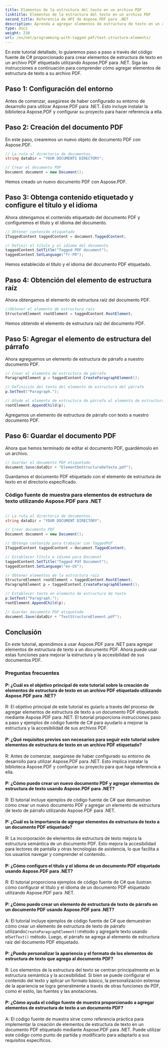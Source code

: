 ```yaml
---
title: Elementos de la estructura del texto en un archivo PDF
linktitle: Elementos de la estructura del texto en un archivo PDF
second_title: Referencia de API de Aspose.PDF para .NET
description: Aprenda a agregar elementos de estructura de texto en un archivo PDF con Aspose.PDF para .NET. Mejore la estructura y la accesibilidad de sus archivos PDF.
type: docs
weight: 230
url: /es/net/programming-with-tagged-pdf/text-structure-elements/
---
```

En este tutorial detallado, lo guiaremos paso a paso a través del código fuente de C# proporcionado para crear elementos de estructura de texto en un archivo PDF etiquetado utilizando Aspose.PDF para .NET. Siga las instrucciones a continuación para comprender cómo agregar elementos de estructura de texto a su archivo PDF.

## Paso 1: Configuración del entorno

Antes de comenzar, asegúrese de haber configurado su entorno de desarrollo para utilizar Aspose.PDF para .NET. Esto incluye instalar la biblioteca Aspose.PDF y configurar su proyecto para hacer referencia a ella.

## Paso 2: Creación del documento PDF

En este paso, crearemos un nuevo objeto de documento PDF con Aspose.PDF.

```csharp
// La ruta al directorio de documentos.
string dataDir = "YOUR DOCUMENTS DIRECTORY";

// Crear el documento PDF
Document document = new Document();
```

Hemos creado un nuevo documento PDF con Aspose.PDF.

## Paso 3: Obtenga contenido etiquetado y configure el título y el idioma

Ahora obtengamos el contenido etiquetado del documento PDF y configuremos el título y el idioma del documento.

```csharp
// Obtener contenido etiquetado
ITaggedContent taggedContent = document.TaggedContent;

// Definir el título y el idioma del documento
taggedContent.SetTitle("Tagged PDF document");
taggedContent.SetLanguage("fr-FR");
```

Hemos establecido el título y el idioma del documento PDF etiquetado.

## Paso 4: Obtención del elemento de estructura raíz

Ahora obtengamos el elemento de estructura raíz del documento PDF.

```csharp
//Obtener el elemento de estructura raíz
StructureElement rootElement = taggedContent.RootElement;
```

Hemos obtenido el elemento de estructura raíz del documento PDF.

## Paso 5: Agregar el elemento de estructura del párrafo

Ahora agreguemos un elemento de estructura de párrafo a nuestro documento PDF.

```csharp
// Crear el elemento de estructura de párrafo
ParagraphElement p = taggedContent.CreateParagraphElement();

// Definición del texto del elemento de estructura del párrafo
p.SetText("Paragraph.");

// Añade el elemento de estructura de párrafo al elemento de estructura raíz
rootElement.AppendChild(p);
```

Agregamos un elemento de estructura de párrafo con texto a nuestro documento PDF.

## Paso 6: Guardar el documento PDF

Ahora que hemos terminado de editar el documento PDF, guardémoslo en un archivo.

```csharp
// Guardar el documento PDF etiquetado
document.Save(dataDir + "ElementDeStructureDeTexte.pdf");
```

Guardamos el documento PDF etiquetado con el elemento de estructura de texto en el directorio especificado.


### Código fuente de muestra para elementos de estructura de texto utilizando Aspose.PDF para .NET 

```csharp

// La ruta al directorio de documentos.
string dataDir = "YOUR DOCUMENT DIRECTORY";

// Crear documento PDF
Document document = new Document();

// Obtenga contenido para trabajar con TaggedPdf
ITaggedContent taggedContent = document.TaggedContent;

// Establecer título e idioma para Documnet
taggedContent.SetTitle("Tagged Pdf Document");
taggedContent.SetLanguage("en-US");

// Obtener elementos de la estructura raíz
StructureElement rootElement = taggedContent.RootElement;
ParagraphElement p = taggedContent.CreateParagraphElement();

// Establecer texto en elemento de estructura de texto
p.SetText("Paragraph.");
rootElement.AppendChild(p);

// Guardar documento PDF etiquetado
document.Save(dataDir + "TextStructureElement.pdf");
```

## Conclusión

En este tutorial, aprendimos a usar Aspose.PDF para .NET para agregar elementos de estructura de texto a un documento PDF. Ahora puede usar estas funciones para mejorar la estructura y la accesibilidad de sus documentos PDF.

### Preguntas frecuentes

#### P: ¿Cuál es el objetivo principal de este tutorial sobre la creación de elementos de estructura de texto en un archivo PDF etiquetado utilizando Aspose.PDF para .NET?

R: El objetivo principal de este tutorial es guiarlo a través del proceso de agregar elementos de estructura de texto a un documento PDF etiquetado mediante Aspose.PDF para .NET. El tutorial proporciona instrucciones paso a paso y ejemplos de código fuente de C# para ayudarlo a mejorar la estructura y la accesibilidad de sus archivos PDF.

#### P: ¿Qué requisitos previos son necesarios para seguir este tutorial sobre elementos de estructura de texto en un archivo PDF etiquetado?

R: Antes de comenzar, asegúrese de haber configurado su entorno de desarrollo para utilizar Aspose.PDF para .NET. Esto implica instalar la biblioteca Aspose.PDF y configurar su proyecto para que haga referencia a ella.

#### P: ¿Cómo puedo crear un nuevo documento PDF y agregar elementos de estructura de texto usando Aspose.PDF para .NET?

R: El tutorial incluye ejemplos de código fuente de C# que demuestran cómo crear un nuevo documento PDF y agregar un elemento de estructura de texto de párrafo utilizando Aspose.PDF para .NET.

#### P: ¿Cuál es la importancia de agregar elementos de estructura de texto a un documento PDF etiquetado?

R: La incorporación de elementos de estructura de texto mejora la estructura semántica de un documento PDF. Esto mejora la accesibilidad para lectores de pantalla y otras tecnologías de asistencia, lo que facilita a los usuarios navegar y comprender el contenido.

#### P: ¿Cómo configuro el título y el idioma de un documento PDF etiquetado usando Aspose.PDF para .NET?

R: El tutorial proporciona ejemplos de código fuente de C# que ilustran cómo configurar el título y el idioma de un documento PDF etiquetado utilizando Aspose.PDF para .NET.

#### P: ¿Cómo puedo crear un elemento de estructura de texto de párrafo en un documento PDF usando Aspose.PDF para .NET?

 A: El tutorial incluye ejemplos de código fuente de C# que demuestran cómo crear un elemento de estructura de texto de párrafo utilizando`CreateParagraphElement()`método y agregarle texto usando el`SetText()` método. Luego, el párrafo se agrega al elemento de estructura raíz del documento PDF etiquetado.

#### P: ¿Puedo personalizar la apariencia y el formato de los elementos de estructura de texto que agrego al documento PDF?

R: Los elementos de la estructura del texto se centran principalmente en la estructura semántica y la accesibilidad. Si bien se puede configurar el contenido del texto y aplicar un formato básico, la personalización extensa de la apariencia se logra generalmente a través de otras funciones de PDF, como el estilo, las fuentes y las anotaciones.

#### P: ¿Cómo ayuda el código fuente de muestra proporcionado a agregar elementos de estructura de texto a un documento PDF?

A: El código fuente de muestra sirve como referencia práctica para implementar la creación de elementos de estructura de texto en un documento PDF etiquetado mediante Aspose.PDF para .NET. Puede utilizar este código como punto de partida y modificarlo para adaptarlo a sus requisitos específicos.